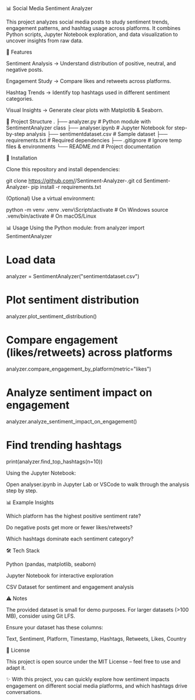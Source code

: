 📊 Social Media Sentiment Analyzer

This project analyzes social media posts to study sentiment trends, engagement patterns, and hashtag usage across platforms. It combines Python scripts, Jupyter Notebook exploration, and data visualization to uncover insights from raw data.

🚀 Features

Sentiment Analysis → Understand distribution of positive, neutral, and negative posts.

Engagement Study → Compare likes and retweets across platforms.

Hashtag Trends → Identify top hashtags used in different sentiment categories.

Visual Insights → Generate clear plots with Matplotlib & Seaborn.

📂 Project Structure
.
├── analyzer.py          # Python module with SentimentAnalyzer class
├── analyser.ipynb       # Jupyter Notebook for step-by-step analysis
├── sentimentdataset.csv # Sample dataset
├── requirements.txt     # Required dependencies
├── .gitignore           # Ignore temp files & environments
└── README.md            # Project documentation

🔧 Installation

Clone this repository and install dependencies:

git clone https://github.com/<your-username>/Sentiment-Analyzer-.git
cd Sentiment-Analyzer-
pip install -r requirements.txt


(Optional) Use a virtual environment:

python -m venv .venv
.venv\Scripts\activate    # On Windows
source .venv/bin/activate # On macOS/Linux

📊 Usage
Using the Python module:
from analyzer import SentimentAnalyzer

# Load data
analyzer = SentimentAnalyzer("sentimentdataset.csv")

# Plot sentiment distribution
analyzer.plot_sentiment_distribution()

# Compare engagement (likes/retweets) across platforms
analyzer.compare_engagement_by_platform(metric="likes")

# Analyze sentiment impact on engagement
analyzer.analyze_sentiment_impact_on_engagement()

# Find trending hashtags
print(analyzer.find_top_hashtags(n=10))

Using the Jupyter Notebook:

Open analyser.ipynb in Jupyter Lab or VSCode to walk through the analysis step by step.

📊 Example Insights

Which platform has the highest positive sentiment rate?

Do negative posts get more or fewer likes/retweets?

Which hashtags dominate each sentiment category?

🛠 Tech Stack

Python (pandas, matplotlib, seaborn)

Jupyter Notebook for interactive exploration

CSV Dataset for sentiment and engagement analysis

⚠️ Notes

The provided dataset is small for demo purposes. For larger datasets (>100 MB), consider using Git LFS.

Ensure your dataset has these columns:

Text, Sentiment, Platform, Timestamp, Hashtags, Retweets, Likes, Country

📜 License

This project is open source under the MIT License – feel free to use and adapt it.

✨ With this project, you can quickly explore how sentiment impacts engagement on different social media platforms, and which hashtags drive conversations.
